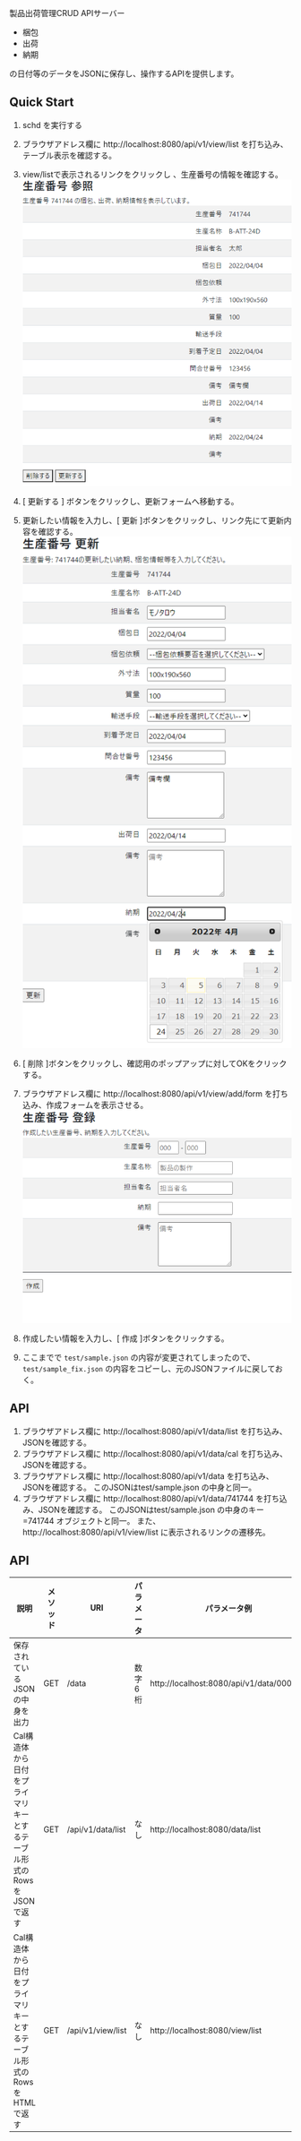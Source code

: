 製品出荷管理CRUD APIサーバー

* 梱包
* 出荷
* 納期

の日付等のデータをJSONに保存し、操作するAPIを提供します。


## Quick Start
1. schd を実行する
1. ブラウザアドレス欄に http://localhost:8080/api/v1/view/list を打ち込み、テーブル表示を確認する。
1. view/listで表示されるリンクをクリックし 、生産番号の情報を確認する。
![](doc/get.png)

1. [ 更新する ] ボタンをクリックし、更新フォームへ移動する。
1. 更新したい情報を入力し、[ 更新 ]ボタンをクリックし、リンク先にて更新内容を確認する。
![](doc/update.png)

1. [ 削除 ]ボタンをクリックし、確認用のポップアップに対してOKをクリックする。
1. ブラウザアドレス欄に http://localhost:8080/api/v1/view/add/form を打ち込み、作成フォームを表示させる。
![](doc/create.png)

1. 作成したい情報を入力し、[ 作成 ]ボタンをクリックする。
1. ここまでで `test/sample.json` の内容が変更されてしまったので、`test/sample_fix.json` の内容をコピーし、元のJSONファイルに戻しておく。


## API
1. ブラウザアドレス欄に http://localhost:8080/api/v1/data/list を打ち込み、JSONを確認する。
1. ブラウザアドレス欄に http://localhost:8080/api/v1/data/cal を打ち込み、JSONを確認する。
1. ブラウザアドレス欄に http://localhost:8080/api/v1/data を打ち込み、JSONを確認する。 このJSONはtest/sample.json の中身と同一。
1. ブラウザアドレス欄に http://localhost:8080/api/v1/data/741744 を打ち込み、JSONを確認する。
このJSONはtest/sample.json の中身のキー=741744 オブジェクトと同一。
また、http://localhost:8080/api/v1/view/list に表示されるリンクの遷移先。


## API

| 説明 | メソッド | URI | パラメータ | パラメータ例 |
|----|------|-----|-------|-------|
| 保存されているJSONの中身を出力 | GET | /data |  数字6桁 | http://localhost:8080/api/v1/data/000000 |
| Cal構造体から日付をプライマリキーとするテーブル形式のRowsをJSONで返す | GET | /api/v1/data/list |  なし |  http://localhost:8080/data/list |
| Cal構造体から日付をプライマリキーとするテーブル形式のRowsをHTMLで返す | GET | /api/v1/view/list |  なし |  http://localhost:8080/view/list |

